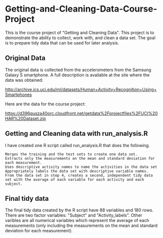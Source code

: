 # Getting-and-Cleaning-Data-Course-Project

This is the course project of "Getting and Cleaning Data". This project is to demonstrate the ability to collect, work with, and clean a data set. The goal is to prepare tidy data that can be used for later analysis.

## Original Data

The original data is collected from the accelerometers from the Samsung Galaxy S smartphone. A full description is available at the site where the data was obtained:

http://archive.ics.uci.edu/ml/datasets/Human+Activity+Recognition+Using+Smartphones

Here are the data for the course project:

https://d396qusza40orc.cloudfront.net/getdata%2Fprojectfiles%2FUCI%20HAR%20Dataset.zip

## Getting and Cleaning data with run_analysis.R

I have created one R script called run_analysis.R that does the following.

    Merges the training and the test sets to create one data set.
    Extracts only the measurements on the mean and standard deviation for each measurement. 
    Uses descriptive activity names to name the activities in the data set
    Appropriately labels the data set with descriptive variable names. 
    From the data set in step 4, creates a second, independent tidy data set with the average of each variable for each activity and each subject.

## Final tidy data

The final tidy data created by the R script have 88 variables and 180 rows. There are two factor variables: "Subject" and "Activity_labels". Other varibles are all numerical variables which represent the average of each measurements (only including the measurements on the mean and standard deviation for each measurement).
